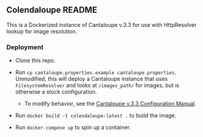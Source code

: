 ## Colendaloupe README

This is a Dockerized instance of Cantaloupe v.3.3 for use with HttpResolver lookup for image resolution.

### Deployment

* Clone this repo.
* Run `cp cantaloupe.properties.example cantaloupe.properties`.  Unmodified, this will deploy a Cantaloupe instance that uses `FilesystemResolver` and looks at `/images_path/` for images, but is otherwise a stock configuration.
    * To modify behavior, see the [Cantaloupe v.3.3 Configuration Manual](https://medusa-project.github.io/cantaloupe/manual/3.3/configuration.html).
    
* Run `docker build -t colendaloupe:latest .` to build the image.
* Run `docker-compose up` to spin up a container.
